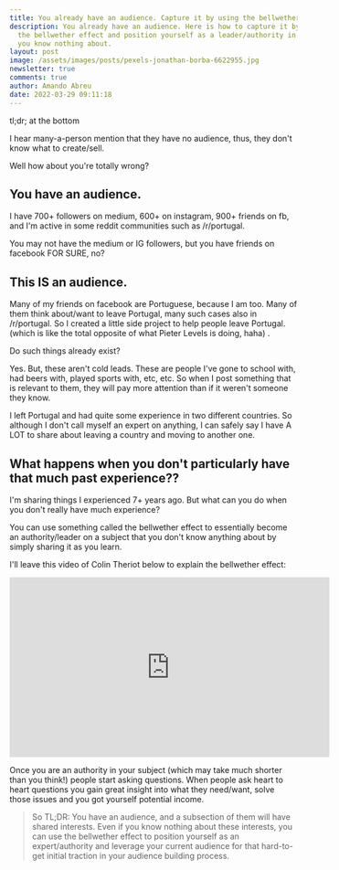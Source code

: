 ```yaml
---
title: You already have an audience. Capture it by using the bellwether effect!
description: You already have an audience. Here is how to capture it by using
  the bellwether effect and position yourself as a leader/authority in a subject
  you know nothing about.
layout: post
image: /assets/images/posts/pexels-jonathan-borba-6622955.jpg
newsletter: true
comments: true
author: Amando Abreu
date: 2022-03-29 09:11:18
---
```

tl;dr; at the bottom 

I hear many-a-person mention that they have no audience, thus, they don't know what to create/sell.

Well how about you're totally wrong?

## You have an audience.

I have 700+ followers on medium, 600+ on instagram, 900+ friends on fb, and I'm active in some reddit communities such as /r/portugal.

You may not have the medium or IG followers, but you have friends on facebook FOR SURE, no?

## This IS an audience.

Many of my friends on facebook are Portuguese, because I am too. Many of them think about/want to leave Portugal, many such cases also in /r/portugal. So I created a little side project to help people leave Portugal. (which is like the total opposite of what Pieter Levels is doing, haha) . 

Do such things already exist? 

Yes. But, these aren't cold leads. These are people I've gone to school with, had beers with, played sports with, etc, etc. So when I post something that is relevant to them, they will pay more attention than if it weren't someone they know.

I left Portugal and had quite some experience in two different countries. So although I don't call myself an expert on anything, I can safely say I have A LOT to share about leaving a country and moving to another one.

## What happens when you don't particularly have that much past experience??

I'm sharing things I experienced 7+ years ago. But what can you do when you don't really have much experience?

You can use something called the bellwether effect to essentially become an authority/leader on a subject that you don't know anything about by simply sharing it as you learn.

I'll leave this video of Colin Theriot below to explain the bellwether effect:

<iframe width="560" height="315" src="https://www.youtube.com/embed/CF_s8ibsgN4" title="YouTube video player" frameborder="0" allow="accelerometer; autoplay; clipboard-write; encrypted-media; gyroscope; picture-in-picture" allowfullscreen></iframe>


Once you are an authority in your subject (which may take much shorter than you think!) people start asking questions. When people ask heart to heart questions you gain great insight into what they need/want, solve those issues and you got yourself potential income.

> So TL;DR: You have an audience, and a subsection of them will have shared interests. Even if you know nothing about these interests, you can use the bellwether effect to position yourself as an expert/authority and leverage your current audience for that hard-to-get initial traction in your audience building process.